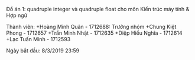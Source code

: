 ﻿Đồ án 1: quadruple integer và quadruple float cho môn Kiến trúc máy tính & Hợp ngữ

Thành viên:
+Hoàng Minh Quân - 1712688: Trưởng nhóm
+Chung Kiệt Phong - 1712657
+Trần Minh Nhật - 1712635
+Diệp Hiếu Nghĩa - 1712614
+Lạc Tuấn Minh - 1712593

Ngày bắt đầu: 8/3/2019 23:59
